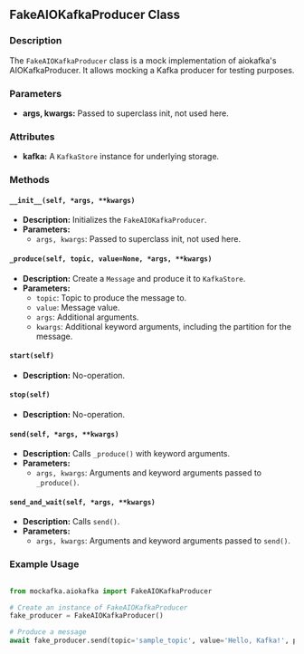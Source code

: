 ## FakeAIOKafkaProducer Class

### Description
The `FakeAIOKafkaProducer` class is a mock implementation of aiokafka's AIOKafkaProducer. It allows mocking a Kafka producer for testing purposes.

### Parameters
- **args, kwargs:** Passed to superclass init, not used here.

### Attributes
- **kafka:** A `KafkaStore` instance for underlying storage.

### Methods

#### `__init__(self, *args, **kwargs)`
- **Description:** Initializes the `FakeAIOKafkaProducer`.
- **Parameters:**
  - `args, kwargs`: Passed to superclass init, not used here.

#### `_produce(self, topic, value=None, *args, **kwargs)`
- **Description:** Create a `Message` and produce it to `KafkaStore`.
- **Parameters:**
  - `topic`: Topic to produce the message to.
  - `value`: Message value.
  - `args`: Additional arguments.
  - `kwargs`: Additional keyword arguments, including the partition for the message.

#### `start(self)`
- **Description:** No-operation.

#### `stop(self)`
- **Description:** No-operation.

#### `send(self, *args, **kwargs)`
- **Description:** Calls `_produce()` with keyword arguments.
- **Parameters:**
  - `args, kwargs`: Arguments and keyword arguments passed to `_produce()`.

#### `send_and_wait(self, *args, **kwargs)`
- **Description:** Calls `send()`.
- **Parameters:**
  - `args, kwargs`: Arguments and keyword arguments passed to `send()`.

### Example Usage

```python

from mockafka.aiokafka import FakeAIOKafkaProducer

# Create an instance of FakeAIOKafkaProducer
fake_producer = FakeAIOKafkaProducer()

# Produce a message
await fake_producer.send(topic='sample_topic', value='Hello, Kafka!', partition=0)
```
